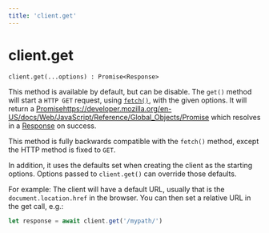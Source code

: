 ```yaml
---
title: 'client.get'
---
```

# client.get

```
client.get(...options) : Promise<Response>
```

This method is available by default, but can be disable. The `get()` method will start a `HTTP GET` request, using [`fetch()`](https://developer.mozilla.org/en-US/docs/Web/API/fetch), with the given options. It will return a [Promise]()https://developer.mozilla.org/en-US/docs/Web/JavaScript/Reference/Global_Objects/Promise which resolves in a [Response](../response/) on success.

This method is fully backwards compatible with the `fetch()` method, except the HTTP method is fixed to `GET`.

In addition, it uses the defaults set when creating the client as the starting options. Options passed to `client.get()` can override those defaults.

For example: The client will have a default URL, usually that is the `document.location.href` in the browser. You can then set a relative URL in the get call, e.g.:

```javascript
let response = await client.get('/mypath/')
```

